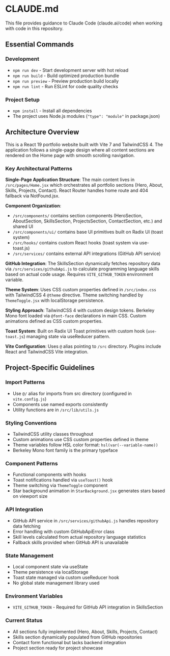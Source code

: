 # CLAUDE.md

This file provides guidance to Claude Code (claude.ai/code) when working with code in this repository.

## Essential Commands

### Development
- `npm run dev` - Start development server with hot reload
- `npm run build` - Build optimized production bundle
- `npm run preview` - Preview production build locally
- `npm run lint` - Run ESLint for code quality checks

### Project Setup
- `npm install` - Install all dependencies
- The project uses Node.js modules (`"type": "module"` in package.json)

## Architecture Overview

This is a React 19 portfolio website built with Vite 7 and TailwindCSS 4. The application follows a single-page design where all content sections are rendered on the Home page with smooth scrolling navigation.

### Key Architectural Patterns

**Single-Page Application Structure**: The main content lives in `/src/pages/Home.jsx` which orchestrates all portfolio sections (Hero, About, Skills, Projects, Contact). React Router handles home route and 404 fallback via NotFound.jsx.

**Component Organization**:
- `/src/components/` contains section components (HeroSection, AboutSection, SkillsSection, ProjectsSection, ContactSection, etc.) and shared UI
- `/src/components/ui/` contains base UI primitives built on Radix UI (toast system)
- `/src/hooks/` contains custom React hooks (toast system via use-toast.js)
- `/src/services/` contains external API integrations (GitHub API service)

**GitHub Integration**: The SkillsSection dynamically fetches repository data via `/src/services/githubApi.js` to calculate programming language skills based on actual code usage. Requires `VITE_GITHUB_TOKEN` environment variable.

**Theme System**: Uses CSS custom properties defined in `/src/index.css` with TailwindCSS 4 `@theme` directive. Theme switching handled by `ThemeToggle.jsx` with localStorage persistence.

**Styling Approach**: TailwindCSS 4 with custom design tokens. Berkeley Mono font loaded via `@font-face` declarations in main CSS. Custom animations defined as CSS custom properties.

**Toast System**: Built on Radix UI Toast primitives with custom hook (`use-toast.js`) managing state via useReducer pattern.

**Vite Configuration**: Uses `@` alias pointing to `/src` directory. Plugins include React and TailwindCSS Vite integration.

## Project-Specific Guidelines

### Import Patterns
- Use `@/` alias for imports from src directory (configured in `vite.config.js`)
- Components use named exports consistently
- Utility functions are in `/src/lib/utils.js`

### Styling Conventions
- TailwindCSS utility classes throughout
- Custom animations use CSS custom properties defined in theme
- Theme variables follow HSL color format: `hsl(var(--variable-name))`
- Berkeley Mono font family is the primary typeface

### Component Patterns
- Functional components with hooks
- Toast notifications handled via `useToast()` hook
- Theme switching via `ThemeToggle` component  
- Star background animation in `StarBackground.jsx` generates stars based on viewport size

### API Integration
- GitHub API service in `/src/services/githubApi.js` handles repository data fetching
- Error handling with custom GitHubApiError class
- Skill levels calculated from actual repository language statistics
- Fallback skills provided when GitHub API is unavailable

### State Management
- Local component state via useState
- Theme persistence via localStorage
- Toast state managed via custom useReducer hook
- No global state management library used

### Environment Variables
- `VITE_GITHUB_TOKEN` - Required for GitHub API integration in SkillsSection

### Current Status
- All sections fully implemented (Hero, About, Skills, Projects, Contact)
- Skills section dynamically populated from GitHub repositories
- Contact form functional but lacks backend integration
- Project section ready for project showcase